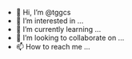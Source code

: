 - 👋 Hi, I’m @tggcs
- 👀 I’m interested in ...
- 🌱 I’m currently learning ...
- 💞️ I’m looking to collaborate on ...
- 📫 How to reach me ...

<!---
tggcs/tggcs is a ✨ special ✨ repository because its `README.md` (this file) appears on your GitHub profile.
You can click the Preview link to take a look at your changes.
--->
